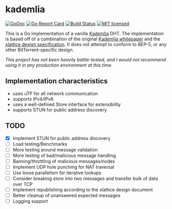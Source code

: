 # kademlia
[![GoDoc](https://godoc.org/github.com/prettymuchbryce/kademlia?status.svg)](https://godoc.org/github.com/prettymuchbryce/kademlia)
[![Go Report Card](https://goreportcard.com/badge/github.com/prettymuchbryce/kademlia)](https://goreportcard.com/report/github.com/prettymuchbryce/kademlia)
[![Build Status](https://travis-ci.org/prettymuchbryce/kademlia.svg?branch=master)](https://travis-ci.org/prettymuchbryce/kademlia)
[![MIT licensed](https://img.shields.io/badge/license-MIT-blue.svg)](https://raw.githubusercontent.com/prettymuchbryce/kademlia/master/LICENSE)

This is a Go implementation of a vanilla [Kademlia](https://en.wikipedia.org/wiki/Kademlia) DHT. The implementation is based off of a combination of the original [Kademlia whitepaper](https://pdos.csail.mit.edu/~petar/papers/maymounkov-kademlia-lncs.pdf) and the [xlattice design specification](http://xlattice.sourceforge.net/components/protocol/kademlia/specs.html). It does not attempt to conform to BEP-5, or any other BitTorrent-specific design.

_This project has not been heavily battle-tested, and I would not recommend using it in any production environment at this time._

## Implementation characteristics
-  uses uTP for all network communication
-  supports IPv4/IPv6
-  uses a well-defined Store interface for extensibility
-  supports STUN for public address discovery

## TODO
- [x] Implement STUN for public address discovery
- [ ] Load testing/Benchmarks
- [ ] More testing around message validation
- [ ] More testing of bad/malicious message handling
- [ ] Banning/throttling of malicious messages/nodes
- [ ] Implement UDP hole punching for NAT traversal
- [ ] Use loose parallelism for iterative lookups
- [ ] Consider breaking store into two messages and transfer bulk of data over TCP
- [ ] Implement republishing according to the xlattice design document
- [ ] Better cleanup of unanswered expected messages
- [ ] Logging support
